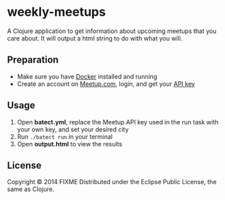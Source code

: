 # weekly-meetups

A Clojure application to get information about upcoming meetups that you care about. It will output a html string to do with what you will.

## Preparation
- Make sure you have [Docker](https://docker.com) installed and running
- Create an account on [Meetup.com](https://meetup.com), login, and get your [API key](https://secure.meetup.com/meetup_api/key/)

## Usage
1. Open **batect.yml**, replace the Meetup API key used in the run task with your own key, and set your desired city
2. Run `./batect run` in your terminal
3. Open **output.html** to view the results

## License

Copyright © 2014 FIXME
Distributed under the Eclipse Public License, the same as Clojure.
